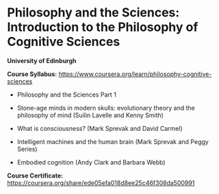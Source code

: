 # Philosophy and the Sciences: Introduction to the Philosophy of Cognitive Sciences

**University of Edinburgh**

**Course Syllabus:**
https://www.coursera.org/learn/philosophy-cognitive-sciences

* Philosophy and the Sciences Part 1

* Stone-age minds in modern skulls: evolutionary theory and the philosophy of mind (Suilin Lavelle and Kenny Smith)

* What is consciousness? (Mark Sprevak and David Carmel)

* Intelligent machines and the human brain (Mark Sprevak and Peggy Series)

* Embodied cognition (Andy Clark and Barbara Webb)

**Course Certificate:**
https://coursera.org/share/ede05efa018d8ee25c46f308da500991
